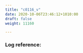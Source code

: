 ```yaml
---
title: "c0116_v"
date: 2020-10-06T23:46:12+1010:00
draft: false
weight: 11160

---
```


### Log reference: <no value>

```
